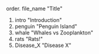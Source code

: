 order. file_name "Title"

1. intro "Introduction"
2. penguin "Penguin Island" 
3. whale "Whales vs Zooplankton"
4. rats "Rats!"
5. Disease_X "Disease X"
